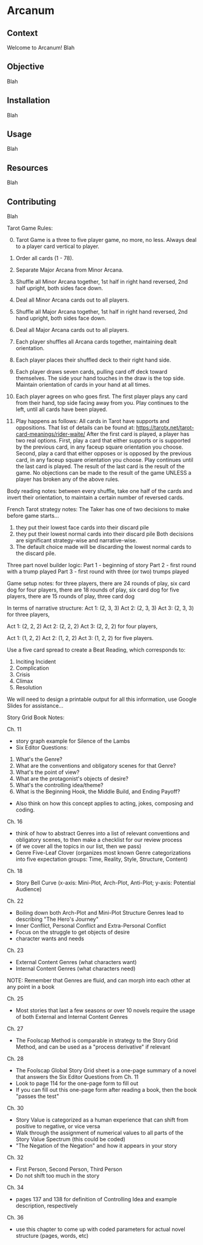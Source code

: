# Arcanum
## Context
Welcome to Arcanum!
Blah

## Objective
Blah

## Installation
Blah

## Usage
Blah

## Resources
Blah

## Contributing
Blah



Tarot Game Rules:

0. Tarot Game is a three to five player game, no more, no less.
   Always deal to a player card vertical to player.

1. Order all cards (1 - 78).

2. Separate Major Arcana from Minor Arcana.

3. Shuffle all Minor Arcana together, 1st half in right hand reversed, 2nd half upright, both sides face down.

4. Deal all Minor Arcana cards out to all players.

5. Shuffle all Major Arcana together, 1st half in right hand reversed, 2nd hand upright, both sides face down.

6. Deal all Major Arcana cards out to all players.

7. Each player shuffles all Arcana cards together, maintaining dealt orientation.

8. Each player places their shuffled deck to their right hand side.

9. Each player draws seven cards, pulling card off deck toward themselves.
   The side your hand touches in the draw is the top side.
   Maintain orientation of cards in your hand at all times.

10. Each player agrees on who goes first.
    The first player plays any card from their hand, top side facing away from you.
    Play continues to the left, until all cards have been played.

11. Play happens as follows:
    All cards in Tarot have supports and oppositions.
    That list of details can be found at: https://tarotx.net/tarot-card-meanings/rider-waite/
    After the first card is played, a player has two real options.
    First, play a card that either supports or is supported by the previous card, in any faceup square orientation you choose.
    Second, play a card that either opposes or is opposed by the previous card, in any faceup square orientation you choose.
    Play continues until the last card is played.
    The result of the last card is the result of the game.
    No objections can be made to the result of the game UNLESS a player has broken any of the above rules.



Body reading notes:
between every shuffle, take one half of the cards and invert their orientation, 
to maintain a certain number of reversed cards.



French Tarot strategy notes:
The Taker has one of two decisions to make before game starts...
1. they put their lowest face cards into their discard pile
2. they put their lowest normal cards into their discard pile
Both decisions are significant strategy-wise and narrative-wise.
3. The default choice made will be discarding the lowest normal cards to the discard pile.



Three part novel builder logic:
Part 1 - beginning of story
Part 2 - first round with a trump played
Part 3 - first round with three (or two) trumps played



Game setup notes:
for three players, there are 24 rounds of play, six card dog
for four players, there are 18 rounds of play, six card dog
for five players, there are 15 rounds of play, three card dog

In terms of narrative structure:
Act 1: (2, 3, 3)
Act 2: (2, 3, 3)
Act 3: (2, 3, 3)
for three players,

Act 1: (2, 2, 2)
Act 2: (2, 2, 2)
Act 3: (2, 2, 2)
for four players,

Act 1: (1, 2, 2)
Act 2: (1, 2, 2)
Act 3: (1, 2, 2)
for five players.



Use a five card spread to create a Beat Reading, which corresponds to:
1. Inciting Incident
2. Complication
3. Crisis
4. Climax
5. Resolution



We will need to design a printable output for all this information, use Google Slides for assistance...



Story Grid Book Notes:

Ch. 11
- story graph example for Silence of the Lambs
- Six Editor Questions:
1. What's the Genre?
2. What are the conventions and obligatory scenes for that Genre?
3. What's the point of view?
4. What are the protagonist's objects of desire?
5. What's the controlling idea/theme?
6. What is the Beginning Hook, the Middle Build, and Ending Payoff?
- Also think on how this concept applies to acting, jokes, composing and coding.

Ch. 16 
- think of how to abstract Genres into a list of relevant conventions and obligatory scenes, to then make a checklist for our review process 
- (if we cover all the topics in our list, then we pass)
- Genre Five-Leaf Clover (organizes most known Genre categorizations into five expectation groups: Time, Reality, Style, Structure, Content)

Ch. 18
- Story Bell Curve (x-axis: Mini-Plot, Arch-Plot, Anti-Plot; y-axis: Potential Audience)

Ch. 22
- Boiling down both Arch-Plot and Mini-Plot Structure Genres lead to describing "The Hero's Journey"
- Inner Conflict, Personal Conflict and Extra-Personal Conflict
- Focus on the struggle to get objects of desire
- character wants and needs

Ch. 23
- External Content Genres (what characters want)
- Internal Content Genres (what characters need)

NOTE: Remember that Genres are fluid, and can morph into each other at any point in a book

Ch. 25
- Most stories that last a few seasons or over 10 novels require the usage of both External and Internal Content Genres

Ch. 27
- The Foolscap Method is comparable in strategy to the Story Grid Method, and can be used as a "process derivative" if relevant

Ch. 28
- The Foolscap Global Story Grid sheet is a one-page summary of a novel that answers the Six Editor Questions from Ch. 11
- Look to page 114 for the one-page form to fill out
- If you can fill out this one-page form after reading a book, then the book "passes the test"

Ch. 30
- Story Value is categorized as a human experience that can shift from positive to negative, or vice versa
- Walk through the assignment of numerical values to all parts of the Story Value Spectrum (this could be coded)
- "The Negation of the Negation" and how it appears in your story

Ch. 32
- First Person, Second Person, Third Person
- Do not shift too much in the story

Ch. 34
- pages 137 and 138 for definition of Controlling Idea and example description, respectively

Ch. 36
- use this chapter to come up with coded parameters for actual novel structure (pages, words, etc)


